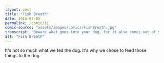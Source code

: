```yaml
---
layout: post
title: "Fish Breath"
date: 2016-07-05
permalink: /comic/11
comic-source: "assets/images/comics/FishBreath.jpg"
transcript: "Beware what goes into your dog, for it also comes out of your dog."
alt: "Fish Breath"
---
```


It's not so much what we fed the dog. It's why we chose to feed those things to the dog.
